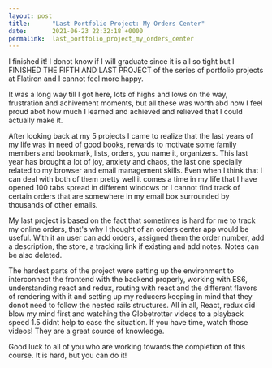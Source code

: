 ```yaml
---
layout: post
title:      "Last Portfolio Project: My Orders Center"
date:       2021-06-23 22:32:18 +0000
permalink:  last_portfolio_project_my_orders_center
---
```



I finished it! I donot know if I will graduate since it is all so tight but I FINISHED THE FIFTH AND LAST PROJECT of the series of portfolio projects at Flatiron and I cannot feel more happy. 

It was a long way till I got here, lots of highs and lows on the way, frustration and achivement moments, but all these was worth abd now I feel proud abot how much I learned and achieved and relieved that I could actually make it.

After looking back at my 5 projects I came to realize that the last years of my life was in need of good books, rewards to motivate some family members and bookmark, lists, orders, you name it,  organizers. This last year has brought a lot of joy, anxiety and chaos, the last one specially related to my browser and email management skills. Even when I think that I can deal with both of them pretty well it comes a time in my life that I have opened 100 tabs spread in different windows or I cannot find track of certain orders that are somewhere in my email box surrounded by thousands of other emails. 

My last project is based on the fact that sometimes is hard for me to track my online orders, that's why I thought of an orders center app would be useful. With it an user can add orders, assigned them the order number, add a description, the store, a tracking link if existing and add notes. Notes can be also deleted.

The hardest parts of the project were setting up the environment to interconnect the frontend with the backend properly, working with ES6, understanding react and redux,  routing with react and the different flavors of rendering with it and setting up my reducers keeping in mind that they donot need to follow the nested rails structures. All in all, React, redux did blow my  mind first and watching the Globetrotter videos to a playback speed 1.5 didnt help to ease the situation. If you have time, watch those videos! They are a great source of knowledge.

Good luck to all of you who are working towards the completion of this course. It is hard, but you can do it!




